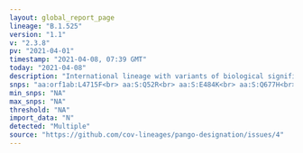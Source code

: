 ```yaml
---
layout: global_report_page
lineage: "B.1.525"
version: "1.1"
v: "2.3.8"
pv: "2021-04-01"
timestamp: "2021-04-08, 07:39 GMT"
today: "2021-04-08"
description: "International lineage with variants of biological significance E484K, Q677H, F888L and a similar suite of deletions to B.1.1.7."
snps: "aa:orf1ab:L4715F<br> aa:S:Q52R<br> aa:S:E484K<br> aa:S:Q677H<br> aa:S:F888L<br> aa:E:L21F<br> aa:E:I82T<br> del:11288:9<br> del:21765:6<br> del:28278:3"
min_snps: "NA"
max_snps: "NA"
threshold: "NA"
import_data: "N"
detected: "Multiple"
source: "https://github.com/cov-lineages/pango-designation/issues/4"
---
```

